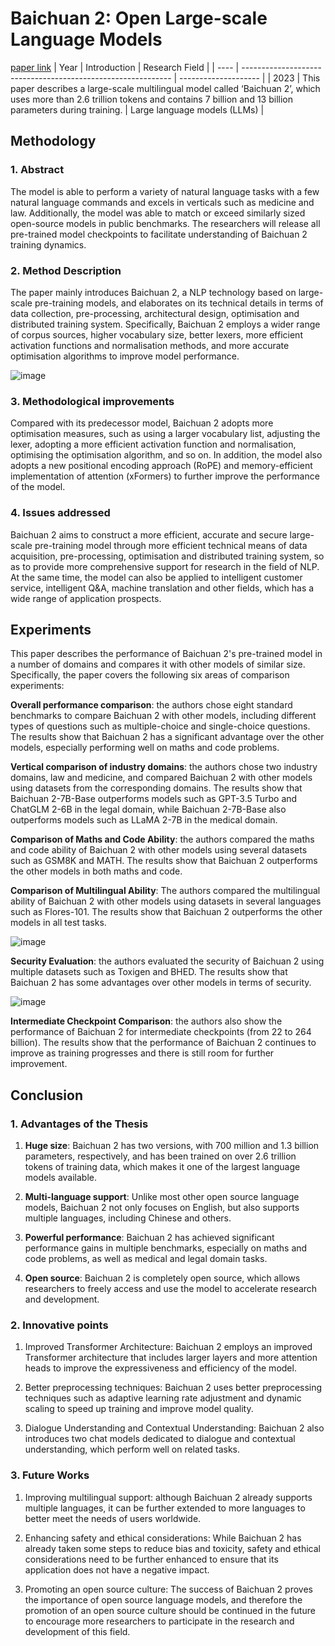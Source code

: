 # Baichuan 2: Open Large-scale Language Models
[paper link](https://arxiv.org/pdf/2309.10305) 
| Year | Introduction                                                         | Research Field                 |
| ---- | ------------------------------------------------------------ | -------------------- |
| 2023 | This paper describes a large-scale multilingual model called ‘Baichuan 2’, which uses more than 2.6 trillion tokens and contains 7 billion and 13 billion parameters during training.          | Large language models (LLMs)         |

## Methodology

### 1. Abstract
The model is able to perform a variety of natural language tasks with a few natural language commands and excels in verticals such as medicine and law. Additionally, the model was able to match or exceed similarly sized open-source models in public benchmarks. The researchers will release all pre-trained model checkpoints to facilitate understanding of Baichuan 2 training dynamics.

### 2. Method Description 
The paper mainly introduces Baichuan 2, a NLP technology based on large-scale pre-training models, and elaborates on its technical details in terms of data collection, pre-processing, architectural design, optimisation and distributed training system. Specifically, Baichuan 2 employs a wider range of corpus sources, higher vocabulary size, better lexers, more efficient activation functions and normalisation methods, and more accurate optimisation algorithms to improve model performance.

 ![image](https://github.com/user-attachments/assets/1589e950-1f82-46aa-a174-beae453da8e2)
 
### 3. Methodological improvements
Compared with its predecessor model, Baichuan 2 adopts more optimisation measures, such as using a larger vocabulary list, adjusting the lexer, adopting a more efficient activation function and normalisation, optimising the optimisation algorithm, and so on. In addition, the model also adopts a new positional encoding approach (RoPE) and memory-efficient implementation of attention (xFormers) to further improve the performance of the model.

### 4. Issues addressed 
Baichuan 2 aims to construct a more efficient, accurate and secure large-scale pre-training model through more efficient technical means of data acquisition, pre-processing, optimisation and distributed training system, so as to provide more comprehensive support for research in the field of NLP. At the same time, the model can also be applied to intelligent customer service, intelligent Q&A, machine translation and other fields, which has a wide range of application prospects.

## Experiments
This paper describes the performance of Baichuan 2's pre-trained model in a number of domains and compares it with other models of similar size. Specifically, the paper covers the following six areas of comparison experiments:

**Overall performance comparison**: the authors chose eight standard benchmarks to compare Baichuan 2 with other models, including different types of questions such as multiple-choice and single-choice questions. The results show that Baichuan 2 has a significant advantage over the other models, especially performing well on maths and code problems.

**Vertical comparison of industry domains**: the authors chose two industry domains, law and medicine, and compared Baichuan 2 with other models using datasets from the corresponding domains. The results show that Baichuan 2-7B-Base outperforms models such as GPT-3.5 Turbo and ChatGLM 2-6B in the legal domain, while Baichuan 2-7B-Base also outperforms models such as LLaMA 2-7B in the medical domain.

**Comparison of Maths and Code Ability**: the authors compared the maths and code ability of Baichuan 2 with other models using several datasets such as GSM8K and MATH. The results show that Baichuan 2 outperforms the other models in both maths and code.

**Comparison of Multilingual Ability**: The authors compared the multilingual ability of Baichuan 2 with other models using datasets in several languages such as Flores-101. The results show that Baichuan 2 outperforms the other models in all test tasks.

![image](https://github.com/user-attachments/assets/a6640e9a-a43d-4a1b-b7d9-0d8fe11e7281)

**Security Evaluation**: the authors evaluated the security of Baichuan 2 using multiple datasets such as Toxigen and BHED. The results show that Baichuan 2 has some advantages over other models in terms of security.

![image](https://github.com/user-attachments/assets/6f2d4d9e-3025-4a92-bcab-be4f4bcc0c9a)

**Intermediate Checkpoint Comparison**: the authors also show the performance of Baichuan 2 for intermediate checkpoints (from 22 to 264 billion). The results show that the performance of Baichuan 2 continues to improve as training progresses and there is still room for further improvement.

## Conclusion

### 1. Advantages of the Thesis
  1. **Huge size**: Baichuan 2 has two versions, with 700 million and 1.3 billion parameters, respectively, and has been trained on over 2.6 trillion tokens of training data, which makes it one of the largest language models available.
  
  2. **Multi-language support**: Unlike most other open source language models, Baichuan 2 not only focuses on English, but also supports multiple languages, including Chinese and others.
  
  3. **Powerful performance**: Baichuan 2 has achieved significant performance gains in multiple benchmarks, especially on maths and code problems, as well as medical and legal domain tasks.
  
  4. **Open source**: Baichuan 2 is completely open source, which allows researchers to freely access and use the model to accelerate research and development.
 
### 2. Innovative points
  1. Improved Transformer Architecture: Baichuan 2 employs an improved Transformer architecture that includes larger layers and more attention heads to improve the expressiveness and efficiency of the model.
  
  2. Better preprocessing techniques: Baichuan 2 uses better preprocessing techniques such as adaptive learning rate adjustment and dynamic scaling to speed up training and improve model quality.

  3. Dialogue Understanding and Contextual Understanding: Baichuan 2 also introduces two chat models dedicated to dialogue and contextual understanding, which perform well on related tasks.
     
### 3. Future Works
  1. Improving multilingual support: although Baichuan 2 already supports multiple languages, it can be further extended to more languages to better meet the needs of users worldwide.
  
  2. Enhancing safety and ethical considerations: While Baichuan 2 has already taken some steps to reduce bias and toxicity, safety and ethical considerations need to be further enhanced to ensure that its application does not have a negative impact.
  
  3. Promoting an open source culture: The success of Baichuan 2 proves the importance of open source language models, and therefore the promotion of an open source culture should be continued in the future to encourage more researchers to participate in the research and development of this field.
  
